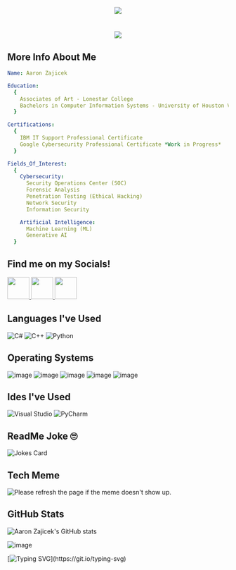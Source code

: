 <p align="center">
<img src="https://capsule-render.vercel.app/api?text=Hello+World!&type=venom&animation=twinkling&theme=tokyonight" />
</p>

<h1 align="center">
    <img src="https://readme-typing-svg.demolab.com?font=Ubuntu&size=30&duration=2500&pause=1000&color=00FF00&center=true&vCenter=true&width=435&lines=Welcome+to+Aarons+README;Cybersecurity;Artificial+Intelligence;Coding" />
</h1> 

## More Info About Me
```yaml
Name: Aaron Zajicek

Education:
  {
    Associates of Art - Lonestar College
    Bachelors in Computer Information Systems - University of Houston Victoria *Work in Progress*
  }

Certifications:
  {
    IBM IT Support Professional Certificate
    Google Cybersecurity Professional Certificate *Work in Progress*
  }

Fields_Of_Interest:
  {
    Cybersecurity:
      Security Operations Center (SOC)
      Forensic Analysis
      Penetration Testing (Ethical Hacking)
      Network Security
      Information Security

    Artificial Intelligence:
      Machine Learning (ML)
      Generative AI
  }
```
## Find me on my Socials!
<p align="left">
<a href="https://www.instagram.com/a.2.z0101/">
  <img height="50" src="https://img.shields.io/badge/Instagram-E4405F?style=for-the-badge&logo=instagram&logoColor=white"/> </a>
<a href="https://www.linkedin.com/in/aaronkeithzajicek/">
  <img height="50" src="https://img.shields.io/badge/LinkedIn-0077B5?style=for-the-badge&logo=linkedin&logoColor=white"/> </a>
<a href="https://x.com/A2Z0101">
  <img height="50" src="https://img.shields.io/badge/X-000000?style=for-the-badge&logo=x&logoColor=white"/> </a>
</p>

## Languages I've Used
![C#](https://img.shields.io/badge/c%23-%23239120.svg?style=for-the-badge&logo=csharp&logoColor=white)
![C++](https://img.shields.io/badge/c++-%2300599C.svg?style=for-the-badge&logo=c%2B%2B&logoColor=white)
![Python](https://img.shields.io/badge/python-3670A0?style=for-the-badge&logo=python&logoColor=ffdd54)

## Operating Systems
![image](https://img.shields.io/badge/Windows-0078D6?style=for-the-badge&logo=windows&logoColor=white)
![image](https://img.shields.io/badge/iOS-000000?style=for-the-badge&logo=ios&logoColor=white)
![image](https://img.shields.io/badge/Kali_Linux-557C94?style=for-the-badge&logo=kali-linux&logoColor=white)
![image](https://img.shields.io/badge/Tails%20-56347C?&style=for-the-badge&logo=tails&logoColor=white)
![image](https://img.shields.io/badge/Ubuntu-E95420?style=for-the-badge&logo=ubuntu&logoColor=white)

## Ides I've Used
![Visual Studio](https://img.shields.io/badge/Visual%20Studio-5C2D91.svg?style=for-the-badge&logo=visual-studio&logoColor=white)
![PyCharm](https://img.shields.io/badge/pycharm-143?style=for-the-badge&logo=pycharm&logoColor=black&color=black&labelColor=green)

## ReadMe Joke 🙄
![Jokes Card](https://readme-jokes.vercel.app/api)

## Tech Meme
<img src='URL' title="Meme" alt="Please refresh the page if the meme doesn't show up.">

## GitHub Stats
![Aaron Zajicek's GitHub stats](https://github-readme-stats.vercel.app/api?username=mrA2Z0101&theme=chartreuse-dark&show_icons=true)

![image](https://media0.giphy.com/media/v1.Y2lkPTc5MGI3NjExeTFmaXFvMm9haDRwOGlldmR5OTFyNmI4OXkzNm43amJ0YjBvcThpcSZlcD12MV9pbnRlcm5hbF9naWZfYnlfaWQmY3Q9Zw/115BJle6N2Av0A/200.webp)

[![Typing SVG](https://readme-typing-svg.demolab.com?font=Ubuntu&pause=1000&color=3EFF39&width=435&lines=That%E2%80%99s+all+Folks!)](https://git.io/typing-svg)


<!--
**mrA2Z0101/mrA2Z0101** is a ✨ _special_ ✨ repository because its `README.md` (this file) appears on your GitHub profile.

Here are some ideas to get you started:

- 🔭 I’m currently working on ...
- 🌱 I’m currently learning ...
- 👯 I’m looking to collaborate on ...
- 🤔 I’m looking for help with ...
- 💬 Ask me about ...
- 📫 How to reach me: ...
- 😄 Pronouns: ...
- ⚡ Fun fact: ...
-->
